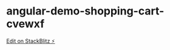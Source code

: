 # angular-demo-shopping-cart-cvewxf

[Edit on StackBlitz ⚡️](https://stackblitz.com/edit/angular-demo-shopping-cart-cvewxf)